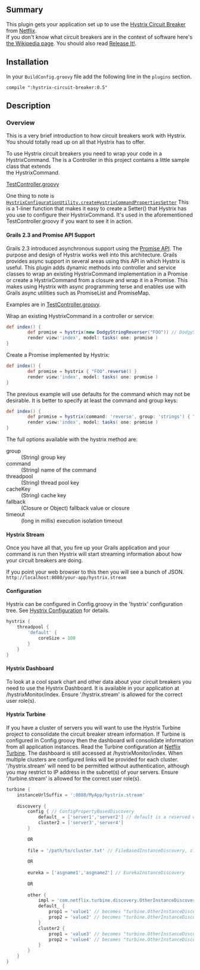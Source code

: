 
## Summary
This plugin gets your application set up to use the 
[Hystrix Circuit Breaker](https://github.com/Netflix/Hystrix) from [Netflix](http://netflix.com).  
If you don't know what circuit breakers are in the context of software
here's [the Wikipedia page](https://en.wikipedia.org/wiki/Circuit_breaker_design_pattern).
You should also read [Release It!](http://pragprog.com/book/mnee/release-it).

## Installation
In your `BuildConfig.groovy` file add the following line in the `plugins` section.

```compile ":hystrix-circuit-breaker:0.5"```

## Description

### Overview
This is a very brief introduction to how circuit breakers work with Hystrix.  You 
should totally read up on all that Hystrix has to offer. 

To use Hystrix circuit breakers you need to wrap your code in a HystrixCommand.
The is a Controller in this project contains a little sample class that extends  
the HystrixCommand.

[TestController.groovy](https://github.com/demian0311/hystrix-circuit-breaker/blob/master/grails-app/controllers/hystrix/circuit/breaker/TestController.groovy)

One thing to note is [`HystrixConfigurationUtility.createHystrixCommandPropertiesSetter`](https://github.com/demian0311/hystrix-circuit-breaker/blob/master/src/groovy/com/neidetcher/hcbp/util/HystrixConfigurationUtility.groovy)
This is a 1-liner function that makes it easy to create a Setter() that Hystrix 
has you use to configure their HystrixCommand.  It's used in the aforementioned
TestController.groovy if you want to see it in action.

#### Grails 2.3 and Promise API Support

Grails 2.3 introduced asynchronous support using the [Promise API](http://grails.org/doc/latest/guide/async.html).
The purpose and design of Hystrix works well into this architecture. Grails provides async support in several areas
using this API in which Hystrix is useful. This plugin adds dynamic methods into controller and service classes to
wrap an existing HystrixCommand implementation in a Promise or create a HystrixCommand from a closure and wrap it in a Promise.
This makes using Hystrix with async programming terse and enables use with Grails async utilities such as PromiseList and PromiseMap.

Examples are in [TestController.groovy](https://github.com/demian0311/hystrix-circuit-breaker/blob/master/grails-app/controllers/hystrix/circuit/breaker/TestController.groovy).

Wrap an existing HystrixCommand in a controller or service:
```groovy
def index() {
		def promise = hystrix(new DodgyStringReverser("FOO")) // DodgyStringReverser is a HystrixCommand implementation
		render view:'index', model: tasks( one: promise )
}
```

Create a Promise implemented by Hystrix:
```groovy
def index() {
		def promise = hystrix { "FOO".reverse() }
		render view:'index', model: tasks( one: promise )
}
```

The previous example will use defaults for the command which may not be desirable. It is better to specify at least the command and group keys:
```groovy
def index() {
		def promise = hystrix(command: 'reverse', group: 'strings') { "FOO".reverse() }
		render view:'index', model: tasks( one: promise )
}
```

The full options available with the hystrix method are:
<dl>
<dt>group</dt><dd>(String) group key</dd>
<dt>command</dt><dd>(String) name of the command</dd>
<dt>threadpool</dt><dd>(String) thread pool key</dd>
<dt>cacheKey</dt><dd>(String) cache key</dd>
<dt>fallback</dt><dd>(Closure or Object) fallback value or closure</dd>
<dt>timeout</dt><dd>(long in millis) execution isolation timeout</dd>
</dl>

#### Hystrix Stream
Once you have all that, you fire up your Grails application and your command is run then 
Hystrix will start streaming information about how your circuit breakers are doing. 

If you point your web browser to this then you will see a bunch of JSON.
`http://localhost:8080/your-app/hystrix.stream`

#### Configuration
Hystrix can be configured in Config.groovy in the 'hystrix' configuration tree. See [Hystrix Configuration](https://github.com/Netflix/Hystrix/wiki/Configuration)
for details.

```groovy
hystrix {
    threadpool {
        'default' {
            coreSize = 100
        }
    }
}
```

#### Hystrix Dashboard
To look at a cool spark chart and other data about your circuit breakers you need to use the Hystrix Dashboard. It
is available in your application at /hystrixMonitor/index. Ensure '/hystrix.stream' is allowed for the correct user
role(s).

#### Hystrix Turbine
If you have a cluster of servers you will want to use the Hystrix Turbine project to consolidate the circuit breaker stream 
information. If Turbine is configured in Config.groovy then the dashboard will consolidate information from all application instances. Read
the Turbine configuration at [Netflix Turbine](https://github.com/Netflix/Turbine/wiki/Configuration-(1.x)). The dashboard
is still accessed at /hystrixMonitor/index. When multiple clusters are configured links will be provided for each cluster.
'/hystrix.stream' will need to be permitted without authentication, although you may restrict to IP address in the subnet(s)
of your servers. Ensure '/turbine.stream' is allowed for the correct user role(s).

```groovy
turbine {
    instanceUrlSuffix = ':8080/MyApp/hystrix.stream'
    
    discovery {
        config { // ConfigPropertyBasedDiscovery
            default_ = ['server1','server2'] // default is a reserved word, this becomes 'default'
            cluster2 = ['server3','server4']
        }
        
        OR
        
        file = '/path/to/cluster.txt' // FileBasedInstanceDiscovery, clusters are read from the file
        
        OR
        
        eureka = ['asgname1','asgname2'] // EurekaInstanceDiscovery
        
        OR
        
        other {
            impl = 'com.netflix.turbine.discovery.OtherInstanceDiscovery'
            default_ {
                prop1 = 'value1' // becomes "turbine.OtherInstanceDiscovery.default.prop1 = value1"
                prop2 = 'value2' // becomes "turbine.OtherInstanceDiscovery.default.prop2 = value2"
            }
            cluster2 {
                prop1 = 'value3' // becomes "turbine.OtherInstanceDiscovery.cluster2.prop1 = value3"
                prop2 = 'value4' // becomes "turbine.OtherInstanceDiscovery.cluster2.prop2 = value4"
            }
        }
    }
}
```
